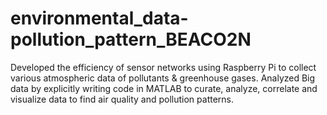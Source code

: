 # environmental_data-pollution_pattern_BEACO2N
Developed the efficiency of  sensor networks using Raspberry Pi to collect various atmospheric data of pollutants &amp; greenhouse gases. Analyzed Big data by explicitly writing code in MATLAB  to curate, analyze, correlate and visualize data to find air quality and pollution patterns.
